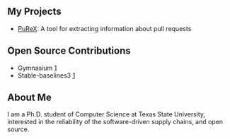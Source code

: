 <table>
<tr>
<!-- <td>

<pre>
   / \__
  (    @\___
  /         O
 /   (_____/
/_____/   U
</pre>

</td>
<td> -->

## My Projects
- [PuReX](https://github.com/j0m0k0/PuReX): A tool for extracting information about pull requests
  
## Open Source Contributions
- Gymnasium [1](https://github.com/Farama-Foundation/Gymnasium/pull/1358)  
- Stable-baselines3 [1](https://github.com/DLR-RM/stable-baselines3/pull/2143)  


## About Me
I am a Ph.D. student of Computer Science at Texas State University, interested in the reliability of the software-driven supply chains, and open source.

</td>
</tr>
</table>
